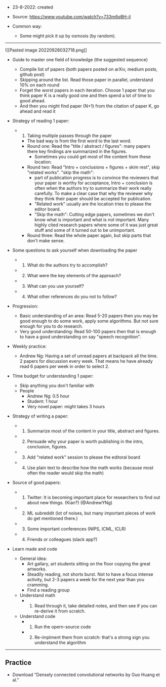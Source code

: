 - 23-8-2022: created

- Source: https://www.youtube.com/watch?v=733m6qBH-jI

- Common way:
	- Some might pick it up by osmosis (by random).



---

![[Pasted image 20220928032718.png]]
- Guide to master one field of knowledge (the suggested sequence)
	- Compile list of papers (both papers posted on arXiv, medium posts, github post)
	- Skipping around the list. Read those paper in parallel, understand 10% on each round
	- Forget the worst papers in each iteration. Choose 1 paper that you think paper K is a really good one and then spend a lot of time to good ahead. 
	- And then you might find paper (N+1) from the citation of paper K, go ahead and read it 

- Strategy of reading 1 paper:
	- 1. Taking multiple passes through the paper
		- The bad way is from the first word to the last word. 
		- Round one: Read the "title / abstract / figures": many papers there key findings are summarized in the figures. 
			- Sometimes you could get most of the content from these location.
		- Round two: Read  "Intro + conclusions + figures + skim rest", skip "related works". "skip the math": 
			- part of publication progress is to convince the reviewers that your paper is worthy for acceptance, Intro + conclusion is often when the authors try to summarize their work really carefully. To make a clear case that why the reviewer why they think their paper should be accepted for publication. 
			- "Related work" usually are the location tries to please the editor board. 
			- "Skip the math":  Cutting edge papers, sometimes we don't know what is important and what is not important. Many highly cited research papers where some of it was just great stuff and some of it turned out to be unimportant.
		- Round three: Read the whole paper again, but skip parts that don't make sense. 

- Some questions to ask yourself when downloading the paper
	- 1. What do the authors try to accomplish?
	- 2. What were the key elements of the approach?
	- 3. What can you use yourself?
	- 4. What other references do you not to follow?

- Progression:
	- Basic understanding of an area: Read 5-20 papers then you may be good enough to do some work, apply some algorithms. But not sure enough for you to do research.
	- Very good understanding: Read 50-100 papers then that is enough to have a good understanding on say "speech recognition".

- Weekly practice:
	- Andrew Ng: Having a set of unread papers at backpack all the time. 2 papers for discussion every week. That means he have already read 6 papers per week in order to select 2. 

- TIme budget for understanding 1 paper:
	- Skip anything you don't familiar with
	- People
		- Andrew Ng: 0.5 hour
		- Student: 1 hour
		- Very novel paper: might takes 3 hours

- Strategy of writing a paper:
	- 1. Summarize most of the content in your title, abstract and figures.
	- 2. Persuade why your paper is worth publishing in the intro, conclusion, figures. 
	- 3. Add "related work" session to please the editoral board
	- 4. Use plain text to describe how the math works (because most often the reader would skip the math)

- Source of good papers:
	- 1. Twitter: It is becoming important place for researchers to find out about new things. (Kian?) (@AndrewYNg)
	- 2. ML subreddit (lot of noises, but many important pieces of work do get mentioned there.)
	- 3. Some important conferences (NIPS, ICML, ICLR)
	- 4. Friends or colleagues (slack app?)

- Learn made and code
	- General idea:
		- Art gallary, art students sitting on the floor copying the great artworks. 
		- Steadily reading, not shorts burst. Not to have a focus intense activity, but 2-3 papers a week for the next year than you cramming. 
		- Find a reading group
	- Understand math
		- 1. Read through it, take detailed notes, and then see if you can re-derive it from scratch. 
	- Understand code
		- 1. Run the opern-source code
		- 2. Re-implment them from scratch: that's a strong sign you understand the algorithm

---
## Practice

- Download "Densely connected convolutional networks by Guo Huang et al."

